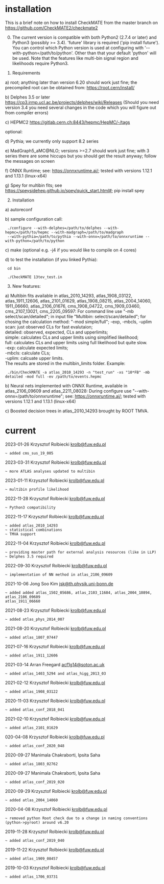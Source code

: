# installation

This is a brief note on how to install CheckMATE from the master branch on https://github.com/CheckMATE2/checkmate2

0) The current version is compatible with both Python2 (2.7.4 or later) and Python3 (possibly >= 3.4). 'future' library is required ('pip install future'). You can control which Python version is used at configuring with '--with-python=/path/to/python'. Other than that your default 'python' will be used. Note that the features like multi-bin signal region and likelihoods require Python3. 


1) Requirements

  a) root; anything later than version 6.20 should work just fine; the precompiled root can be obtained from:
     https://root.cern/install/
  
  b) Delphes 3.5 or later
     https://cp3.irmp.ucl.ac.be/projects/delphes/wiki/Releases
     (Should you need version 3.4 you need several changes in the code which you will figure out from compiler errors)
  
  c) HEPMC2
     https://gitlab.cern.ch:8443/hepmc/HepMC/-/tags
  
  optional:
  
  d) Pythia; we currently only support 8.2 series
  
  e) MadGraph5_aMC@NLO; versions >=2.7 should work just fine; 
     with 3 series there are some hiccups but you should get the result anyway; follow the messages on screen 
     
  f) ONNX Runtime; see: https://onnxruntime.ai/; tested with versions 1.12.1 and 1.13.1 (linux-x64)  
  
  g) Spey for multibin fits; see https://speysidehep.github.io/spey/quick_start.html#; 
     pip install spey   
     
     
2) Installation
  
  a) autoreconf
  
  b) sample configuration call:
  
     ./configure --with-delphes=/path/to/delphes --with-hepmc=/path/to/hepmc --with-madgraph=/path/to/madgraph  
     --with-pythia=/path/to/pythia --with-onnx=/path/to/onnxruntime --with-python=/path/to/python
  
  c) make
     (optional e.g. -j4 if you would like to compile on 4 cores)
  
  d) to test the installation (if you linked Pythia):

     cd bin

     ./CheckMATE 13tev_test.in
     
3) New features:

  a) Multibin fits available in atlas_2010_14293, atlas_1908_03122, atlas_1911_12606, atlas_2101_01629, atlas_1908_08215, atlas_2004_14060, 1911_06660, atlas_2106_01676, cms_1908_04722, cms_1909_03460, cms_2107_13021, cms_2205_09597:
     For command line use "-mb select/scan/detailed"; in input file "Multibin: select/scan/detailed"; for chosing the calculation method: "-mod simple/full"; -exp, -mbcls, -uplim  
     scan: just observed CLs for fast evalutaion;  
     detailed: observed, expected, CLs and upperlimits;  
     simple: calculates CLs and upper limits using simplified likelihood;  
     full: calculates CLs and upper limits using full likelihood but quite slow.   
     -exp: calculate expected limits;  
     -mbcls: calculate CLs;  
     -uplim: calcuate upper limits.  
     The results are stored in the multibin_limits folder. Example:
     
     ./bin/CheckMATE -a atlas_2010_14293 -n "test_run" -xs "10*FB" -mb detailed -mod full -ev /path/to/events.hepmc
     
  b) Neural nets implemented with ONNX Runtime, available in atlas_2106_09609 and atlas_2211_08028:
     During configure use "--with-onnx=/path/to/onnxruntime"; see: https://onnxruntime.ai/; tested with versions 1.12.1 and 1.13.1 (linux-x64)
     
  c) Boosted decision trees in atlas_2010_14293 brought by ROOT TMVA.
     

# current


2023-01-26   Krzysztof Rolbiecki <krolb@fuw.edu.pl>

    ~ added cms_sus_19_005

2023-03-31   Krzysztof Rolbiecki <krolb@fuw.edu.pl>

    ~ more ATLAS analyses updated to multibin

2023-01-11   Krzysztof Rolbiecki <krolb@fuw.edu.pl>

    ~ multibin profile likelihood

2022-11-28   Krzysztof Rolbiecki <krolb@fuw.edu.pl>

    ~ Python3 compatibility

2022-11-17   Krzysztof Rolbiecki <krolb@fuw.edu.pl>

    ~ added atlas_2010_14293
    ~ statistical combinations
    ~ TMVA support

2022-11-04   Krzysztof Rolbiecki <krolb@fuw.edu.pl>

    ~ providing master path for external analysis resources (like in LLP)
    ~ Delphes 3.5 required

2022-09-30   Krzysztof Rolbiecki <krolb@fuw.edu.pl>

    ~ implementation of NN method in atlas_2106_09609

2021-10-06   Jong Soo Kim <jsk@th.physik.uni-bonn.de>
        
    ~ added added atlas_1502_05686, atlas_2103_11684, atlas_2004_10894, atlas_2106_09609
	atlas_1911_06660

2021-08-23   Krzysztof Rolbiecki <krolb@fuw.edu.pl>
        
    ~ added atlas_phys_2014_007

2021-08-20   Krzysztof Rolbiecki <krolb@fuw.edu.pl>
        
    ~ added atlas_1807_07447

2021-07-16   Krzysztof Rolbiecki <krolb@fuw.edu.pl>
        
    ~ added atlas_1911_12606

2021-03-14   Arran Freegard <acf1g14@soton.ac.uk>
        
    ~ added atlas_1403_5294 and atlas_higg_2013_03

2021-02-12   Krzysztof Rolbiecki <krolb@fuw.edu.pl>
        
    ~ added atlas_1908_03122

2020-11-03   Krzysztof Rolbiecki <krolb@fuw.edu.pl>
        
    ~ added atlas_conf_2018_041

2021-02-10   Krzysztof Rolbiecki <krolb@fuw.edu.pl>
        
    ~ added atlas_2101_01629
    
020-04-08   Krzysztof Rolbiecki <krolb@fuw.edu.pl>

    ~ added atlas_conf_2020_048

2020-09-27   Manimala Chakraborti, Ipsita Saha

    ~ added atlas_1803_02762

2020-09-27   Manimala Chakraborti, Ipsita Saha

    ~ added atlas_conf_2019_020

2020-09-29   Krzysztof Rolbiecki <krolb@fuw.edu.pl>
        
    ~ added atlas_2004_14060

2020-04-08   Krzysztof Rolbiecki <krolb@fuw.edu.pl>

    ~ removed python Root check due to a change in naming conventions (python->pyroot) around v6.20 

2019-11-28   Krzysztof Rolbiecki <krolb@fuw.edu.pl>
        
    ~ added atlas_conf_2019_040

2019-11-22   Krzysztof Rolbiecki <krolb@fuw.edu.pl>
        
    ~ added atlas_1909_08457

2019-10-03   Krzysztof Rolbiecki <krolb@fuw.edu.pl>
        
    ~ added atlas_1706_03731

